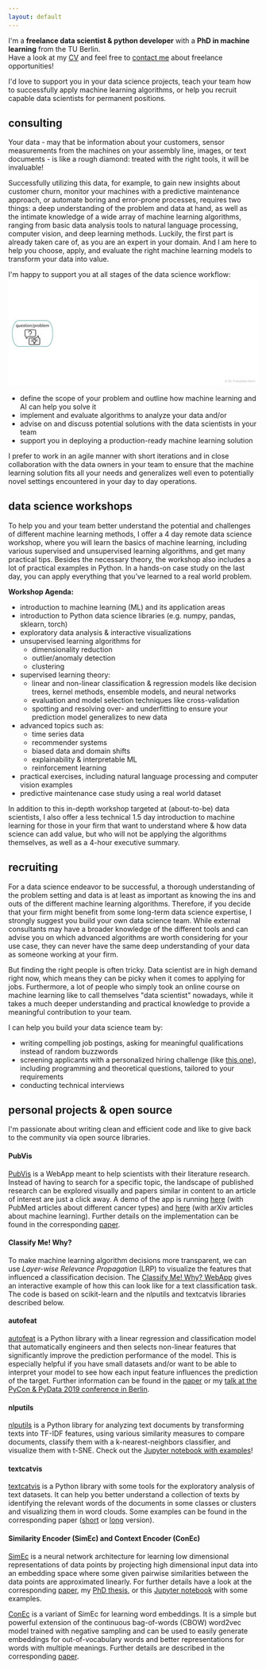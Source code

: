 ```yaml
---
layout: default
---
```


I'm a **freelance data scientist & python developer** with a **PhD in machine learning** from the TU Berlin.
<br>
Have a look at my [CV](/assets/franziska_horn.pdf) and feel free to <a href="mailto:franzi@datasc.xyz?Subject=Freelance%20opportunity" target="_top">contact me</a> about freelance opportunities!

I'd love to support you in your data science projects, teach your team how to successfully apply machine learning algorithms, or help you recruit capable data scientists for permanent positions.


## consulting
Your data - may that be information about your customers, sensor measurements from the machines on your assembly line, images, or text documents - is like a rough diamond: treated with the right tools, it will be invaluable!

Successfully utilizing this data, for example, to gain new insights about customer churn, monitor your machines with a predictive maintenance approach, or automate boring and error-prone processes, requires two things: a deep understanding of the problem and data at hand, as well as the intimate knowledge of a wide array of machine learning algorithms, ranging from basic data analysis tools to natural language processing, computer vision, and deep learning methods. Luckily, the first part is already taken care of, as you are an expert in your domain. And I am here to help you choose, apply, and evaluate the right machine learning models to transform your data into value.

I'm happy to support you at all stages of the data science workflow:
![](/assets/data_science_workflow.gif)
- define the scope of your problem and outline how machine learning and AI can help you solve it
- implement and evaluate algorithms to analyze your data and/or
- advise on and discuss potential solutions with the data scientists in your team
- support you in deploying a production-ready machine learning solution

I prefer to work in an agile manner with short iterations and in close collaboration with the data owners in your team to ensure that the machine learning solution fits all your needs and generalizes well even to potentially novel settings encountered in your day to day operations.


## data science workshops
To help you and your team better understand the potential and challenges of different machine learning methods, I offer a 4 day remote data science workshop, where you will learn the basics of machine learning, including various supervised and unsupervised learning algorithms, and get many practical tips. Besides the necessary theory, the workshop also includes a lot of practical examples in Python. In a hands-on case study on the last day, you can apply everything that you've learned to a real world problem.

**Workshop Agenda:**
* introduction to machine learning (ML) and its application areas
* introduction to Python data science libraries (e.g. numpy, pandas, sklearn, torch)
* exploratory data analysis & interactive visualizations
* unsupervised learning algorithms for
    + dimensionality reduction
    + outlier/anomaly detection
    + clustering
* supervised learning theory:
    + linear and non-linear classification & regression models like decision trees, kernel methods, ensemble models, and neural networks
    + evaluation and model selection techniques like cross-validation
    + spotting and resolving over- and underfitting to ensure your prediction model generalizes to new data
* advanced topics such as:
    + time series data
    + recommender systems
    + biased data and domain shifts
    + explainability & interpretable ML
    + reinforcement learning
* practical exercises, including natural language processing and computer vision examples
* predictive maintenance case study using a real world dataset

In addition to this in-depth workshop targeted at (about-to-be) data scientists, I also offer a less technical 1.5 day introduction to machine learning for those in your firm that want to understand where & how data science can add value, but who will not be applying the algorithms themselves, as well as a 4-hour executive summary.


## recruiting
For a data science endeavor to be successful, a thorough understanding of the problem setting and data is at least as important as knowing the ins and outs of the different machine learning algorithms. Therefore, if you decide that your firm might benefit from some long-term data science expertise, I strongly suggest you build your own data science team. While external consultants may have a broader knowledge of the different tools and can advise you on which advanced algorithms are worth considering for your use case, they can never have the same deep understanding of your data as someone working at your firm.

But finding the right people is often tricky. Data scientist are in high demand right now, which means they can be picky when it comes to applying for jobs. Furthermore, a lot of people who simply took an online course on machine learning like to call themselves "data scientist" nowadays, while it takes a much deeper understanding and practical knowledge to provide a meaningful contribution to your team.

I can help you build your data science team by:
* writing compelling job postings, asking for meaningful qualifications instead of random buzzwords
* screening applicants with a personalized hiring challenge (like [this one](https://github.com/cod3licious/spectrm-challenge)), including programming and theoretical questions, tailored to your requirements
* conducting technical interviews


## personal projects & open source
I'm passionate about writing clean and efficient code and like to give back to the community via open source libraries.

#### PubVis
[PubVis](https://github.com/cod3licious/pubvis) is a WebApp meant to help scientists with their literature research. Instead of having to search for a specific topic, the landscape of published research can be explored visually and papers similar in content to an article of interest are just a click away.  A demo of the app is running [here](https://pubvis.herokuapp.com/) (with PubMed articles about different cancer types) and [here](https://arxvis.herokuapp.com/) (with arXiv articles about machine learning). Further details on the implementation can be found in the corresponding [paper](http://arxiv.org/abs/1706.08094).

#### Classify Me! Why?
To make machine learning algorithm decisions more transparent, we can use _Layer-wise Relevance Propagation_ (LRP) to visualize the features that influenced a classification decision. The [Classify Me! Why? WebApp](https://classifymewhy.herokuapp.com/) gives an interactive example of how this can look like for a text classification task. The code is based on scikit-learn and the nlputils and textcatvis libraries described below.

#### autofeat
[autofeat](https://github.com/cod3licious/autofeat) is a Python library with a linear regression and classification model that automatically engineers and then selects non-linear features that significantly improve the prediction performance of the model. This is especially helpful if you have small datasets and/or want to be able to interpret your model to see how each input feature influences the prediction of the target. Further information can be found in the [paper](https://arxiv.org/abs/1901.07329) or my [talk at the PyCon & PyData 2019 conference in Berlin](https://www.youtube.com/watch?v=4-4pKPv9lJ4).

#### nlputils
[nlputils](https://github.com/cod3licious/nlputils) is a Python library for analyzing text documents by transforming texts into TF-IDF features, using various similarity measures to compare documents, classify them with a k-nearest-neighbors classifier, and visualize them with t-SNE. Check out the [Jupyter notebook with examples](https://github.com/cod3licious/nlputils/blob/master/examples/examples.ipynb)!

#### textcatvis
[textcatvis](https://github.com/cod3licious/textcatvis) is a Python library with some tools for the exploratory analysis of text datasets. It can help you better understand a collection of texts by identifying the relevant words of the documents in some classes or clusters and visualizing them in word clouds. Some examples can be found in the corresponding paper ([short](http://arxiv.org/abs/1707.06100) or [long](http://arxiv.org/abs/1707.05261) version).

#### Similarity Encoder (SimEc) and Context Encoder (ConEc)
[SimEc](https://github.com/cod3licious/simec) is a neural network architecture for learning low dimensional representations of data points by projecting high dimensional input data into an embedding space where some given pairwise similarities between the data points are approximated linearly. For further details have a look at the corresponding [paper](http://www.czasopisma.pan.pl/Content/109871/PDF/07_821-830_00901_Bpast.No.66-6_31.12.18_K2.pdf?handler=pdf), my [PhD thesis](http://dx.doi.org/10.14279/depositonce-9956), or this [Jupyter notebook](https://github.com/cod3licious/simec/blob/master/basic_examples_compact.ipynb) with some examples.

[ConEc](https://github.com/cod3licious/conec) is a variant of SimEc for learning word embeddings. It is a simple but powerful extension of the continuous bag-of-words (CBOW) word2vec model trained with negative sampling and can be used to easily generate embeddings for out-of-vocabulary words and better representations for words with multiple meanings. Further details are described in the corresponding [paper](https://arxiv.org/abs/1706.02496).
